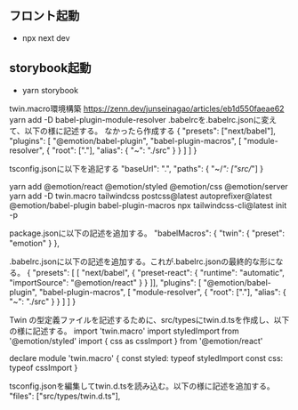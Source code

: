 ## フロント起動
  - npx next dev
## storybook起動
  - yarn storybook


twin.macro環境構築
https://zenn.dev/junseinagao/articles/eb1d550faeae62
yarn add -D babel-plugin-module-resolver
.babelrcを.babelrc.jsonに変えて、以下の様に記述する。
なかったら作成する
{
 "presets": ["next/babel"],
 "plugins": [
   "@emotion/babel-plugin",
   "babel-plugin-macros",
   [
     "module-resolver",
     {
       "root": ["."],
       "alias": {
         "~": "./src"
       }
     }
   ]
 ]
}

tsconfig.jsonに以下を追記する
"baseUrl": ".",
   "paths": {
     "~/*": ["src/*"]
     }


yarn add @emotion/react @emotion/styled @emotion/css @emotion/server
yarn add -D twin.macro tailwindcss postcss@latest autoprefixer@latest @emotion/babel-plugin babel-plugin-macros
npx tailwindcss-cli@latest init -p

package.jsonに以下の記述を追加する。
"babelMacros": {
   "twin": {
     "preset": "emotion"
   }
 },

.babelrc.jsonに以下の記述を追加する。これが.babelrc.jsonの最終的な形になる。
{
    "presets": [
        [
        "next/babel",
        {
            "preset-react": {
              "runtime": "automatic",
              "importSource": "@emotion/react"
            }
          }
        ]],
    "plugins": [
      "@emotion/babel-plugin",
      "babel-plugin-macros",
      [
        "module-resolver",
        {
          "root": ["."],
          "alias": {
            "~": "./src"
          }
        }
      ]
    ]
   }

Twin の型定義ファイルを記述するために、src/typesにtwin.d.tsを作成し、以下の様に記述する。
import 'twin.macro'
import styledImport from '@emotion/styled'
import { css as cssImport } from '@emotion/react'

declare module 'twin.macro' {
  const styled: typeof styledImport
  const css: typeof cssImport
}

tsconfig.jsonを編集してtwin.d.tsを読み込む。以下の様に記述を追加する。
"files": ["src/types/twin.d.ts"],
